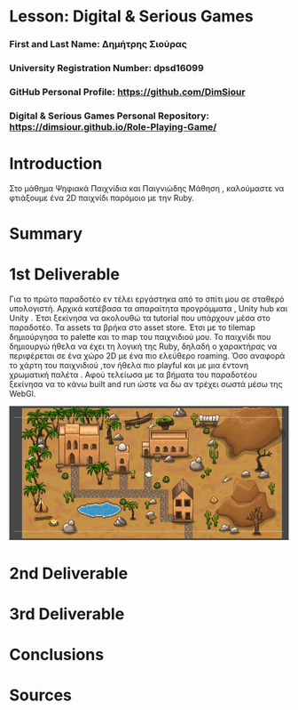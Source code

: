 # Lesson: Digital & Serious Games

### First and Last Name: Δημήτρης Σιούρας
### University Registration Number: dpsd16099
### GitHub Personal Profile: https://github.com/DimSiour
### Digital & Serious Games Personal Repository: https://dimsiour.github.io/Role-Playing-Game/

# Introduction
Στο μάθημα Ψηφιακά Παιχνίδια και Παιγνιώδης Μάθηση , καλούμαστε να φτιάξουμε ένα 2D παιχνίδι παρόμοιο με  την Ruby.


# Summary


# 1st Deliverable
Για το πρώτο παραδοτέο εν τέλει εργάστηκα από το σπίτι μου σε σταθερό υπολογιστή. Αρχικά κατέβασα τα απαραίτητα προγράμματα , Unity hub και Unity . Έτσι ξεκίνησα να ακολουθώ τα tutorial που υπάρχουν μέσα στο παραδοτέο. Τα assets τα βρήκα στο asset store. Έτσι με το tilemap δημιούργησα το palette και το map του παιχνιδιού μου. Το παιχνίδι που δημιουργώ ήθελα να έχει τη λογική της Ruby, δηλαδή ο χαρακτήρας να περιφέρεται σε ένα χώρο 2D με ένα πιο ελεύθερο roaming. Όσο αναφορά το χάρτη του παιχνιδιού ,τον ήθελα πιο playful και με μια έντονη χρωματική παλέτα . Αφού τελείωσα με τα βήματα του παραδοτέου ξεκίνησα να το κάνω built and run ώστε να δω αν τρέχει σωστά μέσω της WebGl.

![Χάρτης](https://github.com/DimSiour/Role-Playing-Game/blob/main/my_report/Games%20%CF%88%CE%B7%CF%86%CE%B9%CE%B1%CE%BA%CE%B1%20%CF%80%CE%B1%CE%B9%CF%87%CE%BD%CE%B9%CE%B4%CE%B9%CE%B1.png)


# 2nd Deliverable


# 3rd Deliverable 


# Conclusions


# Sources
